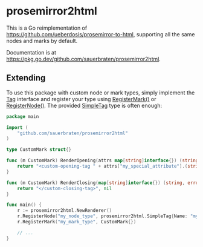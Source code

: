 # prosemirror2html

This is a Go reimplementation of https://github.com/ueberdosis/prosemirror-to-html, supporting all the same nodes and marks by default.

Documentation is at https://pkg.go.dev/github.com/sauerbraten/prosemirror2html.

## Extending

To use this package with custom node or mark types, simply implement the [Tag](https://pkg.go.dev/github.com/sauerbraten/prosemirror2html@master#Tag) interface and register your type using [RegisterMark()](https://pkg.go.dev/github.com/sauerbraten/prosemirror2html@master#Renderer.RegisterMark) or [RegisterNode()](https://pkg.go.dev/github.com/sauerbraten/prosemirror2html@master#Renderer.RegisterNode). The provided [SimpleTag](https://pkg.go.dev/github.com/sauerbraten/prosemirror2html@master#SimpleTag) type is often enough:

```go
package main

import (
    "github.com/sauerbraten/prosemirror2html"
)

type CustomMark struct{}

func (m CustomMark) RenderOpening(attrs map[string]interface{}) (string, error) {
    return "<custom-opening-tag " + attrs["my_special_attribute"].(string) + ">", nil
}

func (m CustomMark) RenderClosing(map[string]interface{}) (string, error) {
    return "</custom-closing-tag>", nil
}

func main() {
    r := prosemirror2html.NewRenderer()
    r.RegisterNode("my_node_type", prosemirror2html.SimpleTag{Name: "my-node-type"})
    r.RegisterMark("my_mark_type", CustomMark{})

    // ...
}
```